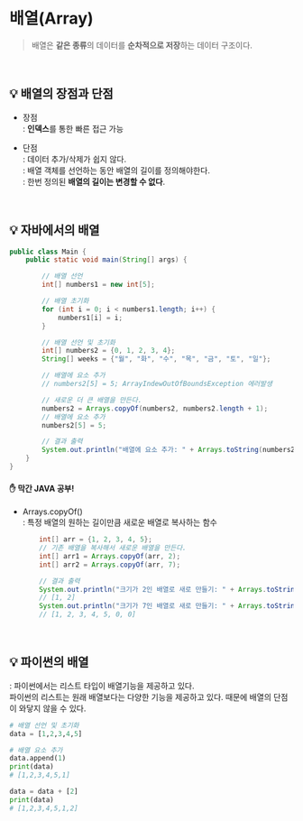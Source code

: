 # 배열(Array)

> 배열은 **같은 종류**의 데이터를 **순차적으로 저장**하는 데이터 구조이다.

<br>

## 💡 배열의 장점과 단점

- 장점 <br>
    : **인덱스**를 통한 빠른 접근 가능

- 단점 <br>
    : 데이터 추가/삭제가 쉽지 않다. <br>
    : 배열 객체를 선언하는 동안 배열의 길이를 정의해야한다. <br>
    : 한번 정의된 **배열의 길이는 변경할 수 없다**.

<br>

## 💡 자바에서의 배열

```java
public class Main {
    public static void main(String[] args) {

        // 배열 선언
        int[] numbers1 = new int[5];

        // 배열 초기화
        for (int i = 0; i < numbers1.length; i++) {
            numbers1[i] = i;
        }

        // 배열 선언 및 초기화
        int[] numbers2 = {0, 1, 2, 3, 4};
        String[] weeks = {"월", "화", "수", "목", "금", "토", "일"};

        // 배열에 요소 추가
        // numbers2[5] = 5; ArrayIndewOutOfBoundsException 에러발생

        // 새로운 더 큰 배열을 만든다.
        numbers2 = Arrays.copyOf(numbers2, numbers2.length + 1);
        // 배열에 요소 추가
        numbers2[5] = 5;

        // 결과 출력
        System.out.println("배열에 요소 추가: " + Arrays.toString(numbers2));
    }
}

```

#### ✋ 막간 JAVA 공부!
* Arrays.copyOf() <br>
    : 특정 배열의 원하는 길이만큼 새로운 배열로 복사하는 함수 <br>
    ```java
        int[] arr = {1, 2, 3, 4, 5};
        // 기존 배열을 복사해서 새로운 배열을 만든다.
        int[] arr1 = Arrays.copyOf(arr, 2);
        int[] arr2 = Arrays.copyOf(arr, 7);

        // 결과 출력
        System.out.println("크기가 2인 배열로 새로 만들기: " + Arrays.toString(arr1));
        // [1, 2]
        System.out.println("크기가 7인 배열로 새로 만들기: " + Arrays.toString(arr2));
        // [1, 2, 3, 4, 5, 0, 0]
    ```
<br>

## 💡 파이썬의 배열
: 파이썬에서는 리스트 타입이 배열기능을 제공하고 있다. <br>
파이썬의 리스트는 원래 배열보다는 다양한 기능을 제공하고 있다. 때문에 배열의 단점이 와닿지 않을 수 있다.

```python
# 배열 선언 및 초기화
data = [1,2,3,4,5]

# 배열 요소 추가
data.append(1)
print(data)
# [1,2,3,4,5,1]

data = data + [2]
print(data)
# [1,2,3,4,5,1,2]

```